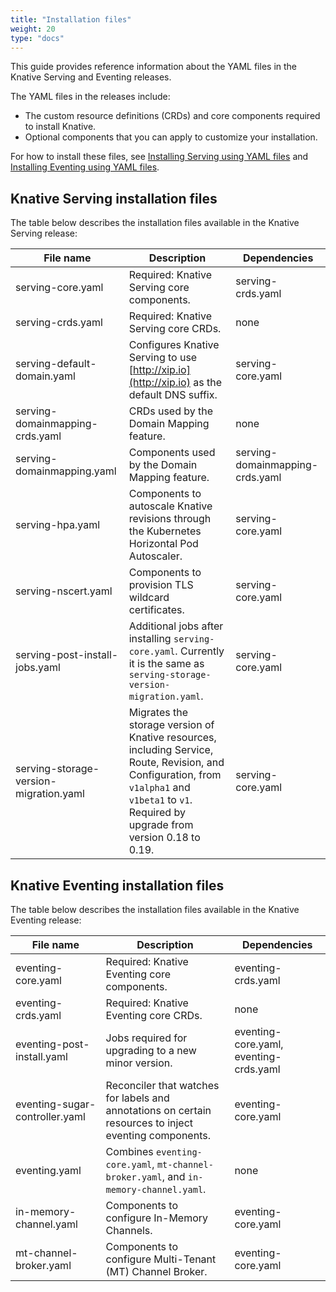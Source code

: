 ```yaml
---
title: "Installation files"
weight: 20
type: "docs"
---
```


This guide provides reference information about the YAML files in the Knative
Serving and Eventing releases.

The YAML files in the releases include:

- The custom resource definitions (CRDs) and core components required to install Knative.
- Optional components that you can apply to customize your installation.

For how to install these files, see [Installing Serving using YAML files](./install-serving-with-yaml)
and [Installing Eventing using YAML files](./install-eventing-with-yaml).

## Knative Serving installation files

The table below describes the installation files available in the Knative Serving release:

| File name | Description | Dependencies|
| --- | --- | --- |
| serving-core.yaml | Required: Knative Serving core components. | serving-crds.yaml |
| serving-crds.yaml | Required: Knative Serving core CRDs. | none |
| serving-default-domain.yaml | Configures Knative Serving to use [http://xip.io](http://xip.io) as the default DNS suffix. | serving-core.yaml |
| serving-domainmapping-crds.yaml | CRDs used by the Domain Mapping feature. | none |
| serving-domainmapping.yaml | Components used by the Domain Mapping feature. | serving-domainmapping-crds.yaml |
| serving-hpa.yaml | Components to autoscale Knative revisions through the Kubernetes Horizontal Pod Autoscaler. | serving-core.yaml |
  serving-nscert.yaml | Components to provision TLS wildcard certificates. | serving-core.yaml |
| serving-post-install-jobs.yaml | Additional jobs after installing `serving-core.yaml`. Currently it is the same as `serving-storage-version-migration.yaml`. | serving-core.yaml |
| serving-storage-version-migration.yaml | Migrates the storage version of Knative resources, including Service, Route, Revision, and Configuration, from `v1alpha1` and `v1beta1` to `v1`. Required by upgrade from version 0.18 to 0.19. | serving-core.yaml |


## Knative Eventing installation files

The table below describes the installation files available in the Knative Eventing release:

| File name | Description | Dependencies|
| --- | --- | --- |
| eventing-core.yaml | Required: Knative Eventing core components. |  eventing-crds.yaml |
| eventing-crds.yaml | Required: Knative Eventing core CRDs. |  none |
| eventing-post-install.yaml | Jobs required for upgrading to a new minor version. | eventing-core.yaml, eventing-crds.yaml |
| eventing-sugar-controller.yaml | Reconciler that watches for labels and annotations on certain resources to inject eventing components. | eventing-core.yaml |
| eventing.yaml | Combines `eventing-core.yaml`, `mt-channel-broker.yaml`, and `in-memory-channel.yaml`. | none |
| in-memory-channel.yaml | Components to configure In-Memory Channels. | eventing-core.yaml |
| mt-channel-broker.yaml | Components to configure Multi-Tenant (MT) Channel Broker. | eventing-core.yaml |
